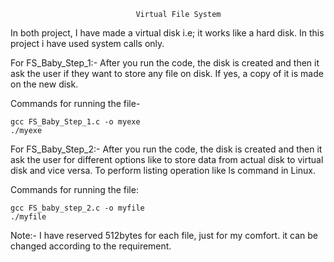 								Virtual File System

In both project, I have made a virtual disk i.e; it works like a hard disk.
In this project i have used system calls only.

For FS_Baby_Step_1:-
After you run the code, the disk is created and then it ask the user if they want to store any file on disk. If yes, a copy of it is made on the new disk. 

Commands for running the file-
			
	gcc FS_Baby_Step_1.c -o myexe
	./myexe

For FS_Baby_Step_2:-
After you run the code, the disk is created and then it ask the user for different options like to store data from actual disk to virtual disk and vice versa. To perform listing operation like ls command in Linux.

Commands for running the file:

	gcc FS_baby_step_2.c -o myfile
	./myfile
	
Note:- I have reserved 512bytes for each file, just for my comfort. it can be changed according to the requirement.
